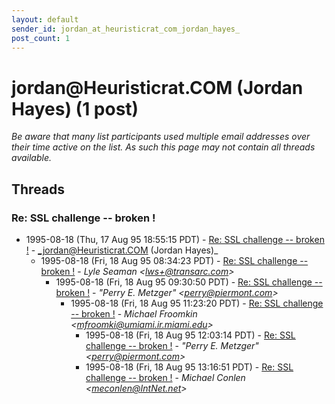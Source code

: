 ```yaml
---
layout: default
sender_id: jordan_at_heuristicrat_com_jordan_hayes_
post_count: 1
---
```


# jordan<span>@</span>Heuristicrat.COM (Jordan Hayes) (1 post)

_Be aware that many list participants used multiple email addresses over their time active on the list. As such this page may not contain all threads available._

## Threads

### Re: SSL challenge -- broken !
+ 1995-08-18 (Thu, 17 Aug 95 18:55:15 PDT) - [Re: SSL challenge -- broken !](/archive/1995/08/e22aec7308cc0990c6f90f3781dfab062d59ff8f38924a41d9a846f7f2c1e725) - _jordan@Heuristicrat.COM (Jordan Hayes)_
  + 1995-08-18 (Fri, 18 Aug 95 08:34:23 PDT) - [Re: SSL challenge -- broken !](/archive/1995/08/33afdc6e49cc6cfe0c2bffd65f00950431708ff506a3d76a2e77c585348fb820) - _Lyle Seaman \<lws+@transarc.com\>_
    + 1995-08-18 (Fri, 18 Aug 95 09:30:50 PDT) - [Re: SSL challenge -- broken !](/archive/1995/08/7e754aa174bd6dcc19eec04795c96287324b56fe6807900a1993cfe17df10b48) - _"Perry E. Metzger" \<perry@piermont.com\>_
      + 1995-08-18 (Fri, 18 Aug 95 11:23:20 PDT) - [Re: SSL challenge -- broken !](/archive/1995/08/b1a610c1be4f2aaca6d6a3f3202167c2ee0ce701d3e1a1e542a80875ade6c200) - _Michael Froomkin \<mfroomki@umiami.ir.miami.edu\>_
        + 1995-08-18 (Fri, 18 Aug 95 12:03:14 PDT) - [Re: SSL challenge -- broken !](/archive/1995/08/a30f087df88dbf1a44b00a752f961da2cc6248f280f2fdd77a001fd68303748a) - _"Perry E. Metzger" \<perry@piermont.com\>_
        + 1995-08-18 (Fri, 18 Aug 95 13:16:51 PDT) - [Re: SSL challenge -- broken !](/archive/1995/08/11eba9adba096f89e3d1267b397f7d8c92067c2ac5416aa8892ba49cb9a9c849) - _Michael Conlen \<meconlen@IntNet.net\>_

